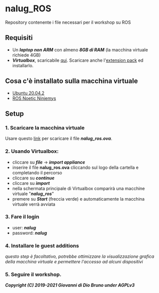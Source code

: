 # nalug_ROS
Repository contenente i file necessari per il workshop su ROS


## Requisiti
* Un ***laptop non ARM*** con almeno ***8GB di RAM*** (la macchina virtuale richiede 4GB)
* ***Virtualbox***, scaricabile [qui](https://www.virtualbox.org/wiki/Downloads). Scaricare anche l'[extension pack](https://download.virtualbox.org/virtualbox/6.1.20/Oracle_VM_VirtualBox_Extension_Pack-6.1.20.vbox-extpack) ed installarlo.

## Cosa c'è installato sulla macchina virtuale
* [Ubuntu 20.04.2](http://releases.ubuntu.com/20.04/)
* [ROS Noetic Ninjemys](http://wiki.ros.org/noetic)

## Setup
### 1. Scaricare la macchina virtuale
Usare questo [link]() per scaricare il file ***nalug_ros.ova***.

### 2. Usando Virtualbox:
* cliccare su ***file*** -> ***import appliance***
* inserire il file **nalug_ros.ova** cliccando sul logo della cartella e completando il percorso
* cliccare su ***continue***
* cliccare su ***import***
* nella schermata principale di Virtualbox comparirà una macchine virtuale "***nalug_ros***"
* premere su ***Start*** (freccia verde) e automaticamente la macchina virtuale verrà avviata

### 3. Fare il login
* user: ***nalug***
* password: ***nalug***

### 4. Installare le **guest additions**<br>
_questo step è facoltativo, potrebbe ottimizzare la visualizzazione grafica della macchina virtuale e permettere l'accesso ad alcuni dispositivi_

### 5. Seguire il workshop.




***Copyright (C) 2019-2021 Giovanni di Dio Bruno under AGPLv3***
